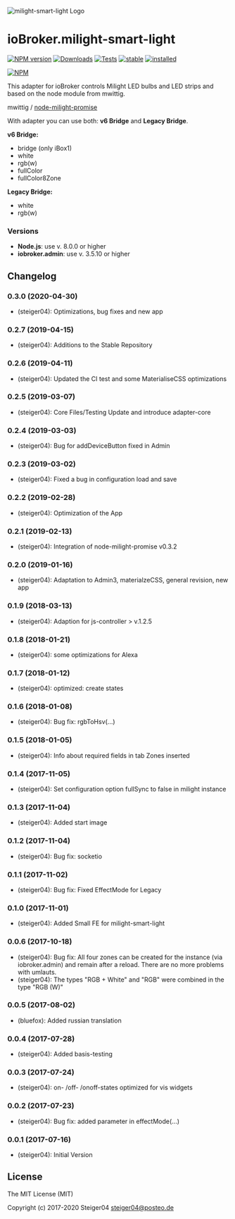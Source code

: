 ![milight-smart-light Logo](admin/lib/images/milight-smart-light-md.png)

# ioBroker.milight-smart-light

[![NPM version](http://img.shields.io/npm/v/iobroker.milight-smart-light.svg)](https://www.npmjs.com/package/milight-smart-light)
[![Downloads](https://img.shields.io/npm/dm/iobroker.milight-smart-light.svg)](https://www.npmjs.com/package/iobroker.milight-smart-light)
[![Tests](http://img.shields.io/travis/Steiger04/ioBroker.milight-smart-light/master.svg)](https://travis-ci.org/Steiger04/ioBroker.milight-smart-light)
[![stable](http://iobroker.live/badges/milight-smart-light-stable.svg)](http://iobroker.live/badges/milight-smart-light-stable.svg)
[![installed](http://iobroker.live/badges/milight-smart-light-installed.svg)](http://iobroker.live/badges/milight-smart-light-installed.svg)

[![NPM](https://nodei.co/npm/iobroker.milight-smart-light.png?downloads=true)](https://nodei.co/npm/milight-smart-light/)

This adapter for ioBroker controls Milight LED bulbs and LED strips and
based on the node module from mwittig.

mwittig / [node-milight-promise](https://github.com/mwittig/node-milight-promise)

With adapter you can use both: **v6 Bridge** and **Legacy Bridge**.

**v6 Bridge:**

- bridge (only iBox1)
- white
- rgb(w)
- fullColor
- fullColor8Zone


**Legacy Bridge:**
- white
- rgb(w)

### Versions
- **Node.js**: use v. 8.0.0 or higher
- **iobroker.admin**: use v. 3.5.10 or higher


## Changelog
### 0.3.0 (2020-04-30)
- (steiger04): Optimizations, bug fixes and new app

### 0.2.7 (2019-04-15)
- (steiger04): Additions to the Stable Repository

### 0.2.6 (2019-04-11)
- (steiger04): Updated the CI test and some MaterialiseCSS optimizations

### 0.2.5 (2019-03-07)
- (steiger04): Core Files/Testing Update and introduce adapter-core

### 0.2.4 (2019-03-03)
- (steiger04): Bug for addDeviceButton fixed in Admin

### 0.2.3 (2019-03-02)
- (steiger04): Fixed a bug in configuration load and save

### 0.2.2 (2019-02-28)
- (steiger04): Optimization of the App

### 0.2.1 (2019-02-13)
- (steiger04): Integration of  node-milight-promise v0.3.2

### 0.2.0 (2019-01-16)
- (steiger04): Adaptation to Admin3, materialzeCSS, general revision, new app

### 0.1.9 (2018-03-13)
- (steiger04): Adaption for js-controller > v.1.2.5

### 0.1.8 (2018-01-21)
- (steiger04): some optimizations for Alexa

### 0.1.7 (2018-01-12)
- (steiger04): optimized: create states

### 0.1.6 (2018-01-08)
- (steiger04): Bug fix: rgbToHsv(...)

### 0.1.5 (2018-01-05)
- (steiger04): Info about required fields in tab Zones inserted

### 0.1.4 (2017-11-05)
- (steiger04): Set configuration option fullSync to false in milight instance

### 0.1.3 (2017-11-04)
- (steiger04): Added start image

### 0.1.2 (2017-11-04)
- (steiger04): Bug fix: socketio

### 0.1.1 (2017-11-02)
- (steiger04): Bug fix: Fixed EffectMode for Legacy

### 0.1.0 (2017-11-01)
- (steiger04): Added Small FE for milight-smart-light

### 0.0.6 (2017-10-18)
- (steiger04): Bug fix: All four zones can be created for the instance (via iobroker.admin) and remain after a reload. There are no more problems with umlauts.
- (steiger04): The types "RGB + White" and "RGB" were combined in the type "RGB (W)"

### 0.0.5 (2017-08-02)
- (bluefox): Added russian translation

### 0.0.4 (2017-07-28)
- (steiger04): Added basis-testing


### 0.0.3 (2017-07-24)
- (steiger04): on- /off- /onoff-states optimized for vis widgets

### 0.0.2 (2017-07-23)
- (steiger04): Bug fix: added parameter in effectMode(...)

### 0.0.1 (2017-07-16)
- (steiger04): Initial Version

## License

The MIT License (MIT)

Copyright (c) 2017-2020 Steiger04 <steiger04@posteo.de>
